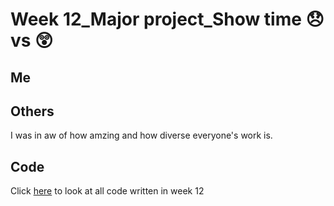 # Week 12_Major project_Show time :disappointed: vs :astonished:

## Me
 

## Others

I was in aw of how amzing and how diverse everyone's work is. 


## Code
Click [here]() to look at all code written in week 12 
